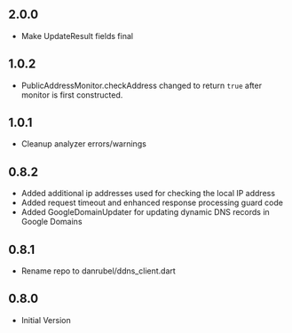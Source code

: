 ## 2.0.0

* Make UpdateResult fields final

## 1.0.2

* PublicAddressMonitor.checkAddress changed to return `true` after monitor is first constructed.

## 1.0.1

* Cleanup analyzer errors/warnings

## 0.8.2

* Added additional ip addresses used for checking the local IP address
* Added request timeout and enhanced response processing guard code
* Added GoogleDomainUpdater for updating dynamic DNS records in Google Domains

## 0.8.1

* Rename repo to danrubel/ddns_client.dart

## 0.8.0

* Initial Version
